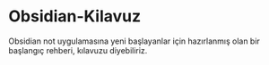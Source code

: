 # Obsidian-Kilavuz

Obsidian not uygulamasına yeni başlayanlar için hazırlanmış olan bir başlangıç rehberi, kılavuzu diyebiliriz.
